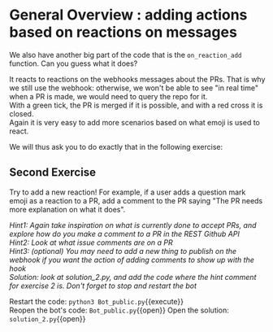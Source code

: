 # General Overview : adding actions based on reactions on messages

We also have another big part of the code that is the `on_reaction_add` function. Can you guess what it does?

It reacts to reactions on the webhooks messages about the PRs. That is why we still use the webhook: otherwise, we won't be able to see "in real time" when a PR is made, we would need to query the repo for it.  
With a green tick, the PR is merged if it is possible, and with a red cross it is closed.  
Again it is very easy to add more scenarios based on what emoji is used to react.

We will thus ask you to do exactly that in the following exercise:

## Second Exercise

Try to add a new reaction! For example, if a user adds a question mark emoji as a reaction to a PR, add a comment to the PR saying "The PR needs more explanation on what it does".

*Hint1: Again take inspiration on what is currently done to accept PRs, and explore how do you make a comment to a PR in the REST Github API*  
*Hint2: Look at what issue comments are on a PR*  
*Hint3: (optional) You may need to add a new thing to publish on the webhook if you want the action of adding comments to show up with the hook*  
*Solution: look at solution_2.py, and add the code where the hint comment for exercise 2 is. Don't forget to stop and restart the bot*  

Restart the code: `python3 Bot_public.py`{{execute}}  
Reopen the bot's code: `Bot_public.py`{{open}}
Open the solution: `solution_2.py`{{open}}
